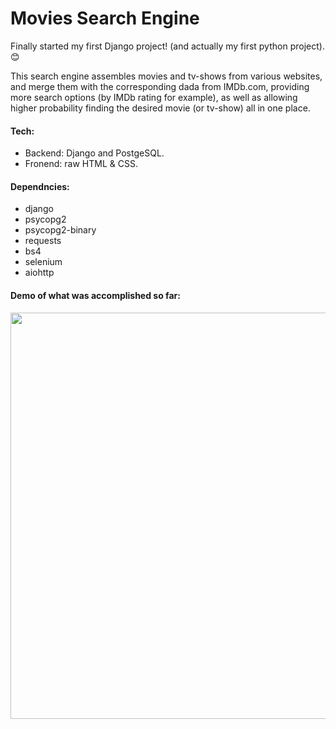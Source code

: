 # Movies Search Engine
Finally started my first Django project! (and actually my first python project). :blush:

This search engine assembles movies and tv-shows from various websites, and merge them with the corresponding dada from IMDb.com,
providing more search options (by IMDb rating for example), as well as allowing higher probability finding the desired movie (or tv-show) all in one place.

#### Tech:
* Backend: Django and PostgeSQL.
* Fronend: raw HTML & CSS.

#### Dependncies:
* django
* psycopg2
* psycopg2-binary
* requests
* bs4
* selenium
* aiohttp

#### Demo of what was accomplished so far:
<img src="app_demo/movies_demo.gif" width="650"/>
